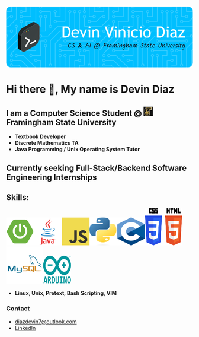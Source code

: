 ![Header](./gb-header.png)

# Hi there 👋, My name is Devin Diaz
## I am a Computer Science Student @ <img src="fsu-logo.jpg" width="25" height="25">Framingham State University 
  - **Textbook Developer**
  - **Discrete Mathematics TA**
  - **Java Programming / Unix Operating System Tutor**
## Currently seeking **Full-Stack/Backend Software Engineering Internships**
## Skills:
<img src="spring-boot-img.png" width="75" height="75"><img src="java-logo.webp" width="75" height="75"><img src="javascript-img.png" width="75" height="75"><img src="py-image.png" width="75" height="75"><img src="c-img.png" width="75" height="75"><img src="html-css-img.png" width="100" height="100"><img src="sql.png" width="100" height="100"><img src="arduino.png" width="75" height="75">
- **Linux, Unix, Pretext, Bash Scripting, VIM**

### Contact
- [diazdevin7@outlook.com](mailto:diazdevin7@outlook.com)
- [LinkedIn](https://www.linkedin.com/in/diazdevin/)










